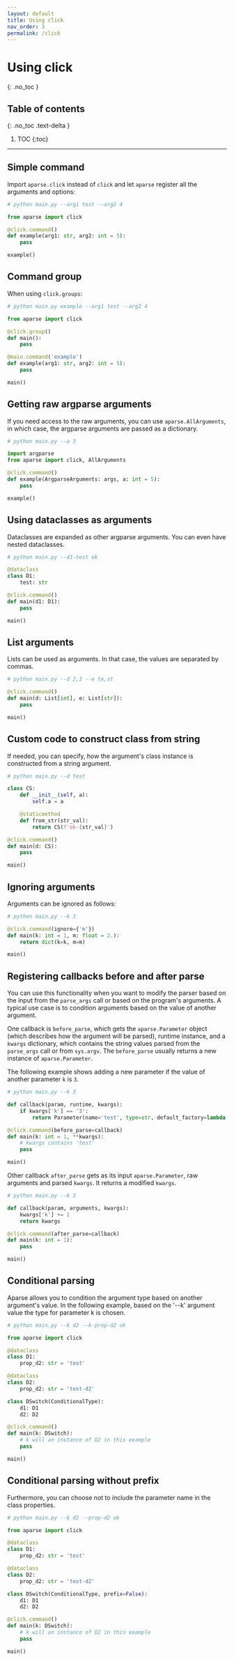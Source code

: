 ```yaml
---
layout: default
title: Using click
nav_order: 3
permalink: /click
---
```

# Using click

{: .no_toc }

## Table of contents
{: .no_toc .text-delta }

1. TOC
{:toc}

---

## Simple command
Import `aparse.click` instead of `click` and let `aparse` register all
the arguments and options:
```python
# python main.py --arg1 test --arg2 4

from aparse import click

@click.command()
def example(arg1: str, arg2: int = 5):
    pass

example()
```

## Command group
When using `click.groups`:
```python
# python main.py example --arg1 test --arg2 4

from aparse import click

@click.group()
def main():
    pass

@main.command('example')
def example(arg1: str, arg2: int = 5):
    pass

main()
```

## Getting raw argparse arguments
If you need access to the raw arguments, you can use `aparse.AllArguments`,
in which case, the argparse arguments are passed as a dictionary.
```python
# python main.py --a 3

import argparse
from aparse import click, AllArguments

@click.command()
def example(ArgparseArguments: args, a: int = 5):
    pass

example()
```

## Using dataclasses as arguments
Dataclasses are expanded as other argparse arguments. You can
even have nested dataclasses.
```python
# python main.py --d1-test ok

@dataclass
class D1:
    test: str

@click.command()
def main(d1: D1):
    pass

main()
```

## List arguments
Lists can be used as arguments. In that case, the values are separated by commas.
```python
# python main.py --d 2,3 --e te,st

@click.command()
def main(d: List[int], e: List[str]):
    pass

main()
```

## Custom code to construct class from string
If needed, you can specify, how the argument's class instance
is constructed from a string argument.
```python
# python main.py --d test

class CS:
    def __init__(self, a):
        self.a = a

    @staticmethod
    def from_str(str_val):
        return CS(f'ok-{str_val}')

@click.command()
def main(d: CS):
    pass

main()
```

## Ignoring arguments
Arguments can be ignored as follows:
```python
# python main.py --k 3

@click.command(ignore={'m'})
def main(k: int = 1, m: float = 2.):
    return dict(k=k, m=m)

main()
```

## Registering callbacks before and after parse
You can use this functionality when you want to modify the
parser based on the input from the `parse_args` call or based
on the program's arguments. A typical use case is to condition
arguments based on the value of another argument.

One callback is `before_parse`, which gets the `aparse.Parameter` 
object (which describes how the argument will be parsed),
runtime instance, and a `kwargs` dictionary, which contains the
string values parsed from the `parse_args` call or from `sys.argv`.
The `before_parse` usually returns a new instance of `aparse.Parameter`.

The following example shows adding a new parameter if the value of
another parameter `k` is `3`.
```python
# python main.py --k 3

def callback(param, runtime, kwargs):
    if kwargs['k'] == '3':
        return Parameter(name='test', type=str, default_factory=lambda: 5)

@click.command(before_parse=callback)
def main(k: int = 1, **kwargs):
    # kwargs contains 'test'
    pass

main()
```

Other callback `after_parse` gets as its input `aparse.Parameter`,
raw arguments and parsed `kwargs`. It returns a modified
`kwargs`.
```python
# python main.py --k 3

def callback(param, arguments, kwargs):
    kwargs['k'] += 1
    return kwargs

@click.command(after_parse=callback)
def main(k: int = 1):
    pass

main()
```

## Conditional parsing
Aparse allows you to condition the argument type based on another argument's
value. In the following example, based on the '--k' argument value the type for
parameter k is chosen.
```python
# python main.py --k d2 --k-prop-d2 ok

from aparse import click

@dataclass
class D1:
    prop_d2: str = 'test'

@dataclass
class D2:
    prop_d2: str = 'test-d2'

class DSwitch(ConditionalType):
    d1: D1
    d2: D2

@click.command()
def main(k: DSwitch):
    # k will an instance of D2 in this example
    pass

main()
```

## Conditional parsing without prefix
Furthermore, you can choose not to include the parameter name in the
class properties.
```python
# python main.py --k d2 --prop-d2 ok

from aparse import click

@dataclass
class D1:
    prop_d2: str = 'test'

@dataclass
class D2:
    prop_d2: str = 'test-d2'

class DSwitch(ConditionalType, prefix=False):
    d1: D1
    d2: D2

@click.command()
def main(k: DSwitch):
    # k will an instance of D2 in this example
    pass

main()
```
